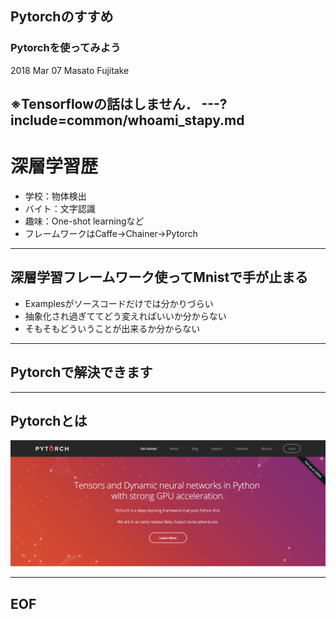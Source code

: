 ## Pytorchのすすめ

### Pytorchを使ってみよう

2018 Mar 07 
Masato Fujitake

※Tensorflowの話はしません．
---?include=common/whoami_stapy.md
---
# 深層学習歴
- 学校：物体検出
- バイト：文字認識
- 趣味：One-shot learningなど
- フレームワークはCaffe→Chainer→Pytorch

---
## 深層学習フレームワーク使ってMnistで手が止まる

- Examplesがソースコードだけでは分かりづらい
- 抽象化され過ぎててどう変えればいいか分からない
- そもそもどういうことが出来るか分からない

---
## Pytorchで解決できます

---

## Pytorchとは
![pytorchhome](images/pytorch_home.png)

---
## EOF
